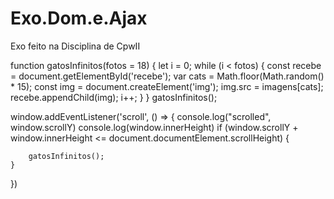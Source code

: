 # Exo.Dom.e.Ajax
 Exo feito na Disciplina de CpwII

 function gatosInfinitos(fotos = 18) {
    let i = 0;
    while (i < fotos) {
        const recebe = document.getElementById('recebe');
        var cats = Math.floor(Math.random() * 15);
        const img = document.createElement('img');
        img.src = imagens[cats];
        recebe.appendChild(img);
        i++;
    }
}
gatosInfinitos();

window.addEventListener('scroll', () => {
    console.log("scrolled", window.scrollY)
    console.log(window.innerHeight)
    if (window.scrollY + window.innerHeight <= document.documentElement.scrollHeight) {

        gatosInfinitos();
    }
})
